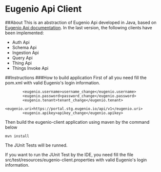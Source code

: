 # Eugenio Api Client

##About
This is an abstraction of Eugenio Api developed in Java, based on [Eugenio Api documentation](https://portal.stg.eugenio.io/api-docs/#basic-concepts).
In the last version, the following clients have been implemented:

* Auth Api
* Schema Api
* Ingestion Api
* Query Api
* Thing Api
* Things Invoke Api

##Instructions
###How to build application
First of all you need fill the pom.xml with valid Eugenio's login information.

```
		<eugenio.username>username_change</eugenio.username>
		<eugenio.password>password_change</eugenio.password>
		<eugenio.tenant>tenant_change</eugenio.tenant>
		<eugenio.uri>https://portal.stg.eugenio.io/api/v1</eugenio.uri>
		<eugenio.apikey>apikey_change</eugenio.apikey>
```

Then build the eugenio-client application using maven by the command below

```
mvn install
```
The JUnit Tests will be runned.

If you want to run the JUnit Test by the IDE, you need fill the file src/test/resources/eugenio-client.properties with valid Eugenio's login information.
